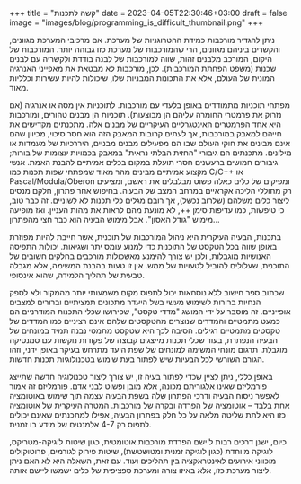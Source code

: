 +++
title = "קשה לתכנות"
date = 2023-04-05T22:30:46+03:00
draft = false
image = "images/blog/programming_is_difficult_thumbnail.png"
+++

ניתן להגדיר מורכבות כמידת ההטרוגניות של מערכת. אם מרכיבי המערכת מגוונים, והקשרים ביניהם מגוונים, הרי שהמורכבות של מערכת כזו גבוהה יותר. המורכבות של היקום, המורכב מלבנים זהות, שווה למורכבות של לבנה בודדת ולקשריה עם לבנים שכנות (משפט הפחתת המורכבות). לכן, מורכבות לא מבטאת את מאפייני האנרגיה המונית של העולם, אלא את התכונות המבניות שלו, שיכולות להיות עשירות וכלליות מאוד.

מפתחי תוכניות מתמודדים באופן בלעדי עם מורכבות. לתוכניות אין מסה או אנרגיה (אם נזרוק את פרמטרי החומרה עליהם הן מבוצעות). תוכניות הן מבנים טהורים, ומורכבות היא אחד הפרמטרים האינטגרליים העיקריים של מבנים אלה. מתכנתים מקדישים את חייהם למאבק במורכבות, אך לעתים קרובות המאבק הזה הוא חסר סיכוי, מכיוון שהם אינם מבינים את חוקי העולם שבו הם מפעילים מבנים מבניים, היררכיות של מעמדות או מילונים. מתכנתים הם גיבורי "החזית הבלתי נראית" במאבק בכמויות עצומות של בורות; גיבורים חמושים ברעשנים חסרי תועלת במקום בכלים אמיתיים להבנת האמת. אנשי מקצוע אמיתיים מבינים מהר מאוד שמפתחי שפות תכנות כמו C/C++ או Pascal/Modula/Oberon ומפיקים של כלים כאלה פשוט מבלבלים את ראשם, ומציעים רק מחוללי הליכה אקראיים במרחב המצב של הבעיה. בחיפוש אחר פתרון, חלקם מנסים ליצור כלים משלהם (שלרוב נכשל), אך רובם מגלים כלי תכנות לא לשוניים. זה כבר טוב, כי טיפשות, כמו עדיפות סימן ++, לא מונעת מהם לראות את מהות העניין. ואז מופיעה מימוש "גודל האסון". אבל מימוש הבעיה הוא כבר חצי מהפתרון...

בתכנות, הבעיה העיקרית היא ניהול המורכבות של תוכנית, אשר חייבת להיות מפוזרת באופן שווה בכל הטקסט של התוכנית כדי למנוע עומס יתר ושגיאות. יכולות התפיסה האנושיות מוגבלות, ולכן יש צורך להימנע מאשכולות מורכבים בחלקים חשובים של התוכנית, שעלולים להוביל לטעויות של ממש. אין זו טעות בהבנת המשימה, אלא מגבלה טבעית של תהליך הלמידה, שהוא אינסופי.

שכתוב ספר חישוב ללא נוסחאות יכול לתפוס מקום משמעותי יותר מהמקור ולא לספק הנחיות ברורות לשימוש מעשי בשל היעדר מתכונים תמציתיים וברורים למצבים אופייניים. זה מוסבר על ידי המושג "מדדי טקסט", שפירושו שכלי התכנות המודרניים הם כמעט מתמטיים והמדדים שנוצרים מהטקסטים שלהם אינם רציניים כמו המדדים של טקסטים מתמטיים רגילים. הסיבה לכך היא שטקסט מתמטי נבנה תמיד במונחים של הבעיה הנפתרת, בעוד שכלי תכנות מייצגים קבוצה של פקודות נוקשות עם סמנטיקה מוגבלת. תרגום מונחי המשימה למונחים של שפת היעד מתרחש בעיקר באופן ידני, וזהו הגורם השורשי לכל הבעיות שיש לפתור בעת שימוש בטכנולוגיות תכנות חדשות.

באופן כללי, ניתן לציין שכדי לפתור בעיה זו, יש צורך ליצור טכנולוגיה חדשה שתייצג פורמליזם שאינו אלגוריתם מכונה, אלא מובן ופשוט לבני אדם. פורמליזם זה אמור לאפשר ניסוח הבעיה ודרכי הפתרון שלה בשפת הבעיה עצמה תוך שימוש באוטומציה אחת בלבד – אוטומציה של הפרדה ובקרה של מורכבות. המטרה העיקרית של אוטומציה כזו היא לתת שליטה מלאה על כל חלק בפתרון הבעיה, אפילו למתכנתים שאינם יכולים לתפוס רק 4-7 אלמנטים של מידע בו זמנית.

כיום, ישנן דרכים רבות ליישם הפרדת מורכבות אוטומטית, כגון שיטות לוגיקה-מטריקס, לוגיקה מיוחדת (כגון לוגיקה זמנית ומטושטשת), שיטות פירוק לגורמים, פרוטוקולים מוכווני אירועים לאינטראקציה בין תהליכים ועוד. עם זאת, השאלה היא לא האם ניתן ליצור מערכת כזו, אלא באיזו צורה ומערכת ספציפית של כלים ישמשו ליישם אותה.